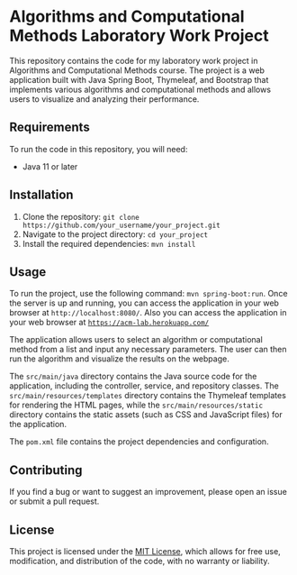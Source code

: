 # Algorithms and Computational Methods Laboratory Work Project

This repository contains the code for my laboratory work project in Algorithms and Computational Methods course. 
The project is a web application built with Java Spring Boot, Thymeleaf, and Bootstrap that implements various 
algorithms and computational methods and allows users to visualize and analyzing their performance.

## Requirements

To run the code in this repository, you will need:

- Java 11 or later

## Installation

1. Clone the repository: `git clone https://github.com/your_username/your_project.git`
2. Navigate to the project directory: `cd your_project`
3. Install the required dependencies: `mvn install`

## Usage

To run the project, use the following command: `mvn spring-boot:run`. Once the server is up and running, you can access the application in your web browser at `http://localhost:8080/`.
Also you can access the application in your web browser at [`https://acm-lab.herokuapp.com/`](https://acm-lab.herokuapp.com/)

The application allows users to select an algorithm or computational method from a list and input any necessary parameters. The user can then run the algorithm and visualize the results on the webpage.

The `src/main/java` directory contains the Java source code for the application, including the controller, service, and repository classes. The `src/main/resources/templates` directory contains the Thymeleaf templates for rendering the HTML pages, while the `src/main/resources/static` directory contains the static assets (such as CSS and JavaScript files) for the application.

The `pom.xml` file contains the project dependencies and configuration.

## Contributing

If you find a bug or want to suggest an improvement, please open an issue or submit a pull request.

## License

This project is licensed under the [MIT License](LICENSE), which allows for free use, modification, and distribution of the code, with no warranty or liability.
